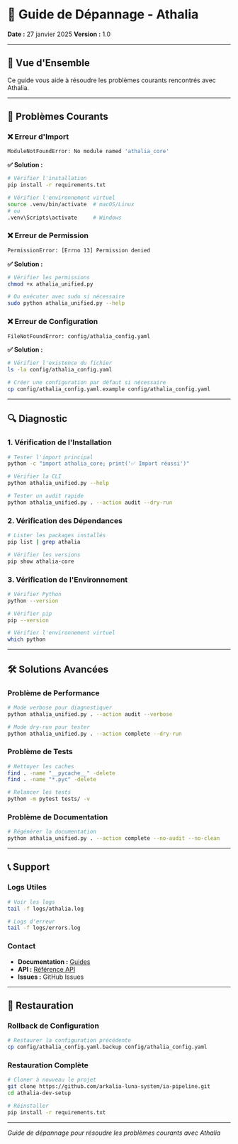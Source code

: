 # 🔧 Guide de Dépannage - Athalia

**Date :** 27 janvier 2025
**Version :** 1.0

---

## 🎯 **Vue d'Ensemble**

Ce guide vous aide à résoudre les problèmes courants rencontrés avec Athalia.

---

## 🚨 **Problèmes Courants**

### **❌ Erreur d'Import**
```bash
ModuleNotFoundError: No module named 'athalia_core'
```

**✅ Solution :**
```bash
# Vérifier l'installation
pip install -r requirements.txt

# Vérifier l'environnement virtuel
source .venv/bin/activate  # macOS/Linux
# ou
.venv\Scripts\activate     # Windows
```

### **❌ Erreur de Permission**
```bash
PermissionError: [Errno 13] Permission denied
```

**✅ Solution :**
```bash
# Vérifier les permissions
chmod +x athalia_unified.py

# Ou exécuter avec sudo si nécessaire
sudo python athalia_unified.py --help
```

### **❌ Erreur de Configuration**
```bash
FileNotFoundError: config/athalia_config.yaml
```

**✅ Solution :**
```bash
# Vérifier l'existence du fichier
ls -la config/athalia_config.yaml

# Créer une configuration par défaut si nécessaire
cp config/athalia_config.yaml.example config/athalia_config.yaml
```

---

## 🔍 **Diagnostic**

### **1. Vérification de l'Installation**
```bash
# Tester l'import principal
python -c "import athalia_core; print('✅ Import réussi')"

# Vérifier la CLI
python athalia_unified.py --help

# Tester un audit rapide
python athalia_unified.py . --action audit --dry-run
```

### **2. Vérification des Dépendances**
```bash
# Lister les packages installés
pip list | grep athalia

# Vérifier les versions
pip show athalia-core
```

### **3. Vérification de l'Environnement**
```bash
# Vérifier Python
python --version

# Vérifier pip
pip --version

# Vérifier l'environnement virtuel
which python
```

---

## 🛠️ **Solutions Avancées**

### **Problème de Performance**
```bash
# Mode verbose pour diagnostiquer
python athalia_unified.py . --action audit --verbose

# Mode dry-run pour tester
python athalia_unified.py . --action complete --dry-run
```

### **Problème de Tests**
```bash
# Nettoyer les caches
find . -name "__pycache__" -delete
find . -name "*.pyc" -delete

# Relancer les tests
python -m pytest tests/ -v
```

### **Problème de Documentation**
```bash
# Régénérer la documentation
python athalia_unified.py . --action complete --no-audit --no-clean
```

---

## 📞 **Support**

### **Logs Utiles**
```bash
# Voir les logs
tail -f logs/athalia.log

# Logs d'erreur
tail -f logs/errors.log
```

### **Contact**
- **Documentation :** [Guides](../GUIDES/)
- **API :** [Référence API](../API/)
- **Issues :** GitHub Issues

---

## 🔄 **Restauration**

### **Rollback de Configuration**
```bash
# Restaurer la configuration précédente
cp config/athalia_config.yaml.backup config/athalia_config.yaml
```

### **Restauration Complète**
```bash
# Cloner à nouveau le projet
git clone https://github.com/arkalia-luna-system/ia-pipeline.git
cd athalia-dev-setup

# Réinstaller
pip install -r requirements.txt
```

---

*Guide de dépannage pour résoudre les problèmes courants avec Athalia*
